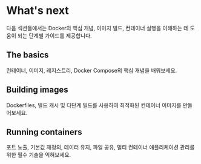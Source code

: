 # What's next

다음 섹션들에서는 Docker의 핵심 개념, 이미지 빌드, 컨테이너 실행을 이해하는 데 도움이 되는 단계별 가이드를 제공합니다.

## The basics

컨테이너, 이미지, 레지스트리, Docker Compose의 핵심 개념을 배워보세요.

## Building images

Dockerfiles, 빌드 캐시 및 다단계 빌드를 사용하여 최적화된 컨테이너 이미지를 만들어보세요.

## Running containers

포트 노출, 기본값 재정의, 데이터 유지, 파일 공유, 멀티 컨테이너 애플리케이션 관리를 위한 필수 기술을 익혀보세요.
